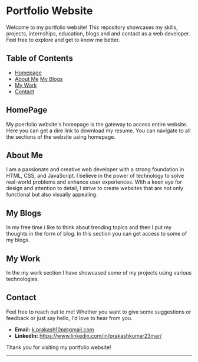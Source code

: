 # Portfolio Website

Welcome to my portfolio website! This repository showcases my skills, projects, internships, education, blogs and and contact as a web developer. Feel free to explore and get to know me better.

## Table of Contents

- [Homepage](#homepage)
- [About Me](#about-me)
  [My Blogs](#my-blogs)
- [My Work](#my-work)
- [Contact](#contact)

## HomePage

My poerfolio website's homepage is the gateway to access entire website. Here you can get a dire link to download my resume. You can navigate to all the sections of the website using homepage.

## About Me

I am a passionate and creative web developer with a strong foundation in HTML, CSS, and JavaScript. I believe in the power of technology to solve real-world problems and enhance user experiences. With a keen eye for design and attention to detail, I strive to create websites that are not only functional but also visually appealing.

## My Blogs

In my free time i like to think about trending topics and then I put my thoughts in the form of blog. In this section you can get access to some of my blogs.

## My Work

In the my work section I have showcased some of my projects using various technologies.

## Contact

Feel free to reach out to me! Whether you want to give some suggestions or feedback or just say hello, I'd love to hear from you.

- **Email:** k.prakash10p@gmail.com
- **LinkedIn:** https://www.linkedin.com/in/prakashkumar23mar/

Thank you for visiting my portfolio website!

---
